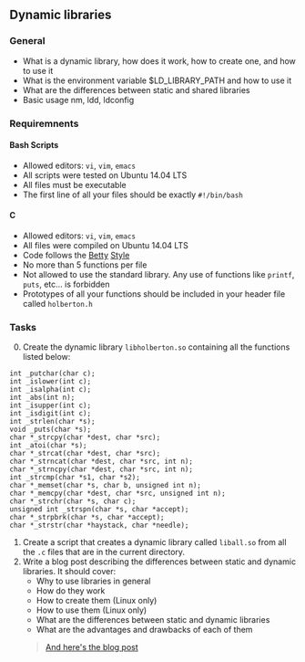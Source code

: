 ## Dynamic libraries


### General

- What is a dynamic library, how does it work, how to create one, and how to use it
- What is the environment variable $LD_LIBRARY_PATH and how to use it
- What are the differences between static and shared libraries
- Basic usage nm, ldd, ldconfig

### Requiremnents

#### Bash Scripts
- Allowed editors: `vi`, `vim`, `emacs`
- All scripts were tested on Ubuntu 14.04 LTS
- All files must be executable
- The first line of all your files should be exactly `#!/bin/bash`

#### C
- Allowed editors: `vi`, `vim`, `emacs`
- All files were compiled on Ubuntu 14.04 LTS
- Code follows the [Betty](https://github.com/holbertonschool/Betty/blob/master/betty-style.pl) [Style](https://github.com/holbertonschool/Betty/blob/master/betty-doc.pl)
- No more than 5 functions per file
- Not allowed to use the standard library. Any use of functions like `printf`, `puts`, etc… is forbidden
- Prototypes of all your functions should be included in your header file called `holberton.h`

### Tasks

0. Create the dynamic library `libholberton.so` containing all the functions listed below:
```
int _putchar(char c);
int _islower(int c);
int _isalpha(int c);
int _abs(int n);
int _isupper(int c);
int _isdigit(int c);
int _strlen(char *s);
void _puts(char *s);
char *_strcpy(char *dest, char *src);
int _atoi(char *s);
char *_strcat(char *dest, char *src);
char *_strncat(char *dest, char *src, int n);
char *_strncpy(char *dest, char *src, int n);
int _strcmp(char *s1, char *s2);
char *_memset(char *s, char b, unsigned int n);
char *_memcpy(char *dest, char *src, unsigned int n);
char *_strchr(char *s, char c);
unsigned int _strspn(char *s, char *accept);
char *_strpbrk(char *s, char *accept);
char *_strstr(char *haystack, char *needle);
```
1. Create a script that creates a dynamic library called `liball.so` from all the `.c` files that are in the current directory.
2. Write a blog post describing the differences between static and dynamic libraries. It should cover:
    - Why to use libraries in general
    - How do they work
    - How to create them (Linux only)
    - How to use them (Linux only)
    - What are the differences between static and dynamic libraries
    - What are the advantages and drawbacks of each of them
   > [And here's the blog post](https://medium.com/@arianabibiano/dynamic-v-static-libraries-e1a877818298)
